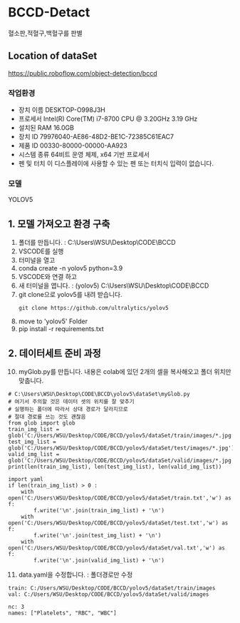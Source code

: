 # BCCD-Detact
혈소판,적혈구,백혈구를 판별

## Location of dataSet
https://public.roboflow.com/object-detection/bccd

### 작업환경
- 장치 이름	DESKTOP-O998J3H
- 프로세서	Intel(R) Core(TM) i7-8700 CPU @ 3.20GHz   3.19 GHz
- 설치된 RAM	16.0GB
- 장치 ID	79976040-AE86-48D2-BE1C-72385C61EAC7
- 제품 ID	00330-80000-00000-AA923
- 시스템 종류	64비트 운영 체제, x64 기반 프로세서
- 펜 및 터치	이 디스플레이에 사용할 수 있는 펜 또는 터치식 입력이 없습니다.

### 모델
YOLOV5

## 1. 모델 가져오고 환경 구축
  1. 폴더를 만듭니다. : C:\Users\WSU\Desktop\CODE\BCCD
  2. VSCODE를 실행
  3. 터미널을 열고
  4. conda create -n yolov5 python=3.9
  5. VSCODE와 연결 하고
  6. 새 터미널을 엽니다. : (yolov5) C:\Users\WSU\Desktop\CODE\BCCD
  7. git clone으로 yolov5를 내려 받습니다.
     ```
     git clone https://github.com/ultralytics/yolov5
     ```
  9. move to 'yolov5' Folder
  10. pip install -r requirements.txt

## 2. 데이터세트 준비 과정
  10. myGlob.py를 만듭니다. 내용은 colab에 있던 2개의 셀을 복사해오고 폴더 위치만 맞춥니다.

```
# C:\Users\WSU\Desktop\CODE\BCCD\yolov5\dataSet\myGlob.py
# 여기서 주의할 것은 데이터 셋의 위치를 잘 맞추기
# 실행하는 폴더에 따라서 상대 경로가 달라지므로
# 절대 경로를 쓰는 것도 괜찮음
from glob import glob
train_img_list = glob('C:/Users/WSU/Desktop/CODE/BCCD/yolov5/dataSet/train/images/*.jpg')
test_img_list = glob('C:/Users/WSU/Desktop/CODE/BCCD/yolov5/dataSet/test/images/*.jpg')
valid_img_list = glob('C:/Users/WSU/Desktop/CODE/BCCD/yolov5/dataSet/valid/images/*.jpg')
print(len(train_img_list), len(test_img_list), len(valid_img_list))

import yaml
if len(train_img_list) > 0 : 
    with open('C:/Users\WSU/Desktop/CODE/BCCD/yolov5/dataSet/train.txt','w') as f:
        f.write('\n'.join(train_img_list) + '\n')
    with open('C:/Users/WSU/Desktop/CODE/BCCD/yolov5/dataSet/test.txt','w') as f:
        f.write('\n'.join(test_img_list) + '\n')
    with open('C:/Users/WSU/Desktop/CODE/BCCD/yolov5/dataSet/val.txt','w') as f:
        f.write('\n'.join(valid_img_list) + '\n')
```

  11. data.yaml을 수정합니다. : 폴더경로만 수정

```
train: C:/Users/WSU/Desktop/CODE/BCCD/yolov5/dataSet/train/images
val: C:/Users/WSU/Desktop/CODE/BCCD/yolov5/dataSet/valid/images

nc: 3
names: ["Platelets", "RBC", "WBC"]

```
